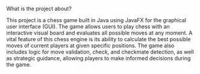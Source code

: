 What is the project about?

This project is a chess game built in Java using JavaFX for the graphical user interface (GUI). The game allows users to play chess with an interactive visual board and evaluates all possible moves at any moment. A vital feature of this chess engine is its ability to calculate the best possible moves of current players at given specific positions.
The game also includes logic for move validation, check, and checkmate detection, as well as strategic guidance, allowing players to make informed decisions during the game.


